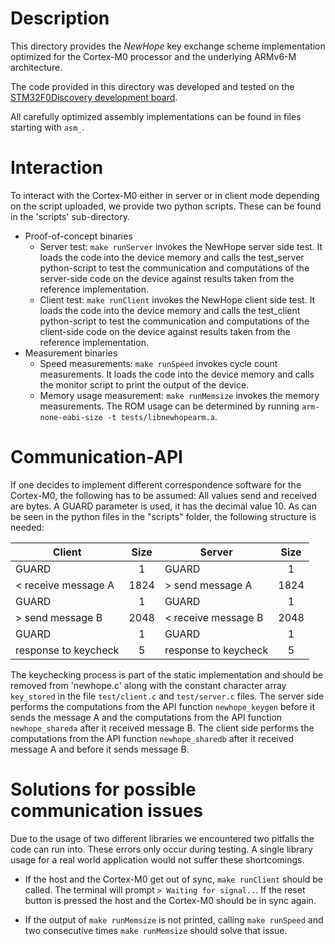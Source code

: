 # Description


This directory provides the _NewHope_ key exchange scheme implementation optimized for the Cortex-M0  processor and the underlying ARMv6-M architecture. 

The code provided in this directory was developed and tested on the 
[STM32F0Discovery development board](http://www.st.com/web/catalog/tools/FM116/SC959/SS1532/PF253215?sc=internet/evalboard/product/253215.jsp).


All carefully optimized assembly implementations can be found in files starting with `asm_`.




# Interaction


To interact with the Cortex-M0 either in server or in client mode 
depending on the script uploaded, we provide two python scripts. 
These can be found in the 'scripts' sub-directory.

* Proof-of-concept binaries
    + Server test: `make runServer` invokes the NewHope server side test. It loads the code into the device memory and calls the test_server python-script to test the communication and computations of the server-side code on the device against results taken from the reference implementation. 
    + Client test: `make runClient` invokes the NewHope client side test. It loads the code into the device memory and calls the test_client python-script to test the communication and computations of the client-side code on the device against results taken from the reference implementation. 
* Measurement binaries
    + Speed measurements: `make runSpeed` invokes cycle count measurements. It loads the code into the device memory and calls the monitor script to print the output of the device.
    + Memory usage measurement: `make runMemsize` invokes the memory measurements. The ROM usage can be determined by running `arm-none-eabi-size -t tests/libnewhopearm.a`.

# Communication-API


If one decides to implement different correspondence software for the 
Cortex-M0, the following has to be assumed:
All values send and received are bytes.
A GUARD parameter is used, it has the decimal value 10.
As can be seen in the python files in the "scripts" folder, the 
following structure is needed:



| Client        | Size | Server       | Size |
| ------------- |:----:| -------------|:----:|
| GUARD         | 1    | GUARD        | 1    | 
|< receive message A| 1824 |> send message A|1824|
| GUARD         | 1    | GUARD        | 1    |
|> send message B|2048| < receive message B |2048|
| GUARD         | 1    | GUARD        | 1    |
|response to keycheck|5|response to keycheck|5|

The keychecking process is part of the static implementation and should 
be removed from 'newhope.c' along with the constant character array `key_stored` in the file 
`test/client.c` and `test/server.c` files. The server side performs the computations from the API function `newhope_keygen` before it sends the message A and the computations from the API function `newhope_shareda` after it received message B. The client side performs the computations from the API function `newhope_sharedb` after it received message A and before it sends message B. 


# Solutions for possible communication issues 
Due to the usage of two different libraries we encountered two pitfalls the code can run into. These errors only occur during testing. A single library usage for a real world application would not suffer these shortcomings.



* If the host and the Cortex-M0 get out of sync, `make runClient` should be called.  The terminal will prompt `> Waiting for signal..`. If the reset button is pressed the host and the Cortex-M0 should be in sync again. 

* If the output of `make runMemsize` is not printed, calling `make runSpeed` and two consecutive times `make runMemsize` should solve that issue. 


  



